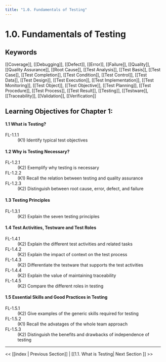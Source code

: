 ```yaml
---
title: "1.0. Fundamentals of Testing"
---
```


# 1.0. Fundamentals of Testing  

## Keywords

[[Coverage]], [[Debugging]], [[Defect]], [[Error]], [[Failure]], [[Quality]], [[Quality Assurance]], [[Root Cause]], [[Test Analysis]], [[Test Basis]], [[Test Case]], [[Test Completion]], [[Test Condition]], [[Test Control]], [[Test Data]], [[Test Design]], [[Test Execution]], [[Test Implementation]], [[Test Monitoring]], [[Test Object]], [[Test Objective]], [[Test Planning]], [[Test Procedure]], [[Test Process]], [[Test Result]], [[Testing]], [[Testware]], [[Traceability]], [[Validation]], [[Verification]]

## Learning Objectives for Chapter 1:

#### 1.1 What is Testing?
<dl>
	<dt>FL-1.1.1</dt>
	<dd>(K1) Identify typical test objectives</dd>
</dl>

#### 1.2 Why is Testing Necessary?
<dl>
	<dt>FL-1.2.1</dt>
	<dd>(K2) Exemplify why testing is necessary</dd>
	<dt>FL-1.2.2</dt>
	<dd>(K1) Recall the relation between testing and quality assurance
	<dt>FL-1.2.3</dt>
	<dd>(K2) Distinguish between root cause, error, defect, and failure
</dl>

#### 1.3 Testing Principles
<dl>
	<dt>FL-1.3.1</dt>
	<dd>(K2) Explain the seven testing principles<dd>
</dl>

#### 1.4 Test Activities, Testware and Test Roles
<dl>
	<dt>FL-1.4.1</dt>
	<dd>(K2) Explain the different test activities and related tasks</dd>
	<dt>FL-1.4.2</dt>
	<dd>(K2) Explain the impact of context on the test process</dd>
	<dt>FL-1.4.3</dt>
	<dd>(K2) Differentiate the testware that supports the test activities</dd>
	<dt>FL-1.4.4</dt>
	<dd>(K2) Explain the value of maintaining traceability</dd>
	<dt>FL-1.4.5</dt>
	<dd>(K2) Compare the different roles in testing
</dl>

#### 1.5 Essential Skills and Good Practices in Testing
<dl>
	<dt>FL-1.5.1</dt>
	<dd>(K2) Give examples of the generic skills required for testing</dd>
	<dt>FL-1.5.2</dt>
	<dd>(K1) Recall the advatages of the whole team approach</dd>
	<dt>FL-1.5.3</dt>
	<dd>(K2) Distinguish the benefits and drawbacks of independence of testing</dd>
</dl>

---
<< [[index | Previous Section]] | [[1.1.  What is Testing| Next Section ]] >>